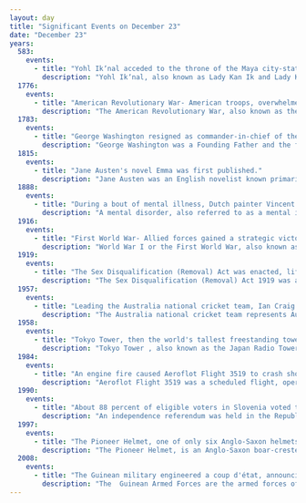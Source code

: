 ```yaml
---
layout: day
title: "Significant Events on December 23"
date: "December 23"
years:
  583:
    events:
      - title: "Yohl Ikʼnal acceded to the throne of the Maya city-state of Palenque."
        description: "Yohl Ikʼnal, also known as Lady Kan Ik and Lady Kʼanal Ikʼnal, was queen regnant of the Maya city-state of Palenque. She acceded to the throne on 23 December 583, and ruled until her death."
  1776:
    events:
      - title: "American Revolutionary War- American troops, overwhelmed by British reinforcements, retreated from the Battle of Iron Works Hill."
        description: "The American Revolutionary War, also known as the Revolutionary War or American War of Independence, was an armed conflict that comprised the final eight years of the broader American Revolution, in which American Patriot forces organized as the Continental Army and commanded by George Washington defeated the British Army. The conflict was fought in North America, the Caribbean, and the Atlantic Ocean. The war ended with the Treaty of Paris (1783), which resulted in the establishment of the United States of America as an independent nation, which was recognized by Great Britain and other nations of the world."
  1783:
    events:
      - title: "George Washington resigned as commander-in-chief of the Continental Army at the Maryland State House in Annapolis (painting shown)."
        description: "George Washington was a Founding Father and the first president of the United States, serving from 1789 to 1797. As commander of the Continental Army, Washington led Patriot forces to victory in the American Revolutionary War against the British Empire. He is commonly known as the Father of His Country for his role in bringing about American independence."
  1815:
    events:
      - title: "Jane Austen's novel Emma was first published."
        description: "Jane Austen was an English novelist known primarily for her six novels, which implicitly interpret, critique, and comment on the English landed gentry at the end of the 18th century. Austen's plots often explore the dependence of women on marriage for the pursuit of favourable social standing and economic security. Her works are implicit critiques of the novels of sensibility of the second half of the 18th century and are part of the transition to 19th-century literary realism. Her use of social commentary, realism, wit, and irony have earned her acclaim amongst critics and scholars."
  1888:
    events:
      - title: "During a bout of mental illness, Dutch painter Vincent van Gogh (pictured) severed part of his left ear and gave it to a woman in a brothel in Arles, France."
        description: "A mental disorder, also referred to as a mental illness, a mental health condition, or a psychiatric disability, is a behavioral or mental pattern that causes significant distress or impairment of personal functioning. A mental disorder is also characterized by a clinically significant disturbance in an individual's cognition, emotional regulation, or behavior, often in a social context. Such disturbances may occur as single episodes, may be persistent, or may be relapsing–remitting. There are many different types of mental disorders, with signs and symptoms that vary widely between specific disorders. A mental disorder is one aspect of mental health."
  1916:
    events:
      - title: "First World War- Allied forces gained a strategic victory at the Battle of Magdhaba on the Sinai Peninsula."
        description: "World War I or the First World War, also known as the Great War, was a global conflict between two coalitions- the Allies and the Central Powers. Fighting took place mainly in Europe and the Middle East, as well as in parts of Africa and the Asia-Pacific, and in Europe was characterised by trench warfare; the widespread use of artillery, machine guns, and chemical weapons (gas); and the introductions of tanks and aircraft. World War I was one of the deadliest conflicts in history, resulting in an estimated 10 million military dead and more than 20 million wounded, plus some 10 million civilian dead from causes including genocide. The movement of large numbers of people was a major factor in the deadly Spanish flu pandemic."
  1919:
    events:
      - title: "The Sex Disqualification (Removal) Act was enacted, lifting most of the existing common-law restrictions on women in the United Kingdom."
        description: "The Sex Disqualification (Removal) Act 1919 was an Act of Parliament in the United Kingdom. It became law when it received royal assent on 23 December 1919. The act enabled women to join the professions and professional bodies, to sit on juries and be awarded degrees. It was a government compromise, a replacement for a more radical private members' bill, the Women's Emancipation Bill."
  1957:
    events:
      - title: "Leading the Australia national cricket team, Ian Craig became the youngest-ever Test cricket captain at the time."
        description: "The Australia national cricket team represents Australia in men's international cricket. Along with England, it is the joint oldest team in Test cricket history, playing and winning the first ever Test match in 1877; the team also plays One-Day International (ODI) and Twenty20 International (T20I) cricket, participating in both the first ODI, against England in the 1970–71 season and the first T20I, against New Zealand in the 2004–05 season, winning both games. The team draws its players from teams playing in the Australian domestic competitions – the Sheffield Shield, the Australian domestic limited-overs cricket tournament and the Big Bash League. Australia are the current ICC World Test Championship and ICC Cricket World Cup champions. They are regarded as the most successful national team in the history of cricket."
  1958:
    events:
      - title: "Tokyo Tower, then the world's tallest freestanding tower, opened."
        description: "Tokyo Tower , also known as the Japan Radio Tower is a communications and observation tower in the district of Shiba-koen in Minato, Tokyo, Japan, completed in 1958. At 332.9 meters (1,092 ft), it was the tallest tower in Japan until the construction of Tokyo Skytree in 2012. It is a lattice tower inspired by the Eiffel Tower, and is painted white and international orange to comply with air safety regulations."
  1984:
    events:
      - title: "An engine fire caused Aeroflot Flight 3519 to crash shortly after takeoff from Krasnoyarsk, USSR, killing all but one of the 111 people on board."
        description: "Aeroflot Flight 3519 was a scheduled flight, operated by a Tupolev Tu-154B-2 that crashed on December 23, 1984 due to an engine failure, 110 occupants were killed; one passenger had survived the accident."
  1990:
    events:
      - title: "About 88 percent of eligible voters in Slovenia voted to secede from the Socialist Federal Republic of Yugoslavia."
        description: "An independence referendum was held in the Republic of Slovenia on 23 December 1990. Both the ruling center-right coalition and the left-wing opposition supported the referendum and called on voters to support Slovenian independence."
  1997:
    events:
      - title: "The Pioneer Helmet, one of only six Anglo-Saxon helmets to be discovered, was first placed on public display."
        description: "The Pioneer Helmet, is an Anglo-Saxon boar-crested helmet from the late seventh century found in Wollaston, Northamptonshire, United Kingdom. It was discovered during a March 1997 excavation before the land was to be mined for gravel and was part of the grave of a young man. Other objects in the grave, such as a hanging bowl and a pattern welded sword, suggest that it was the burial mound of a high-status warrior."
  2008:
    events:
      - title: "The Guinean military engineered a coup d'état, announcing that it planned to rule the country for two years prior to a new presidential election."
        description: "The  Guinean Armed Forces are the armed forces of Guinea. They are responsible for the territorial security of Guinea's border and the defence of the country against external attack and aggression."
---
```

